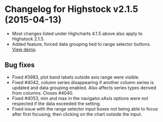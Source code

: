 # Changelog for Highstock v2.1.5 (2015-04-13)
        
- Most changes listed under Highcharts 4.1.5 above also apply to Highstock 2.1.5.
- Added feature, forced data grouping tied to range selector buttons. [View demo](https://jsfiddle.net/gh/get/jquery/1.7.2/highcharts/highcharts/tree/master/samples/stock/rangeselector/datagrouping/).

## Bug fixes
- Fixed #3983, plot band labels outside axis range were visible.
- Fixed #4042, column series disappearing if another column series is updated and data grouping enabled. Also affects series types derived from columns. Closes #4040.
- Fixed #4053, min and max in the navigator.xAxis options were not respected if the data exceeded the setting.
- Fixed issue with the range selector input boxes not being able to focus after first focusing, then clicking on the chart outside the input.